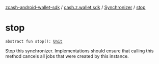 [zcash-android-wallet-sdk](../../index.md) / [cash.z.wallet.sdk](../index.md) / [Synchronizer](index.md) / [stop](./stop.md)

# stop

`abstract fun stop(): `[`Unit`](https://kotlinlang.org/api/latest/jvm/stdlib/kotlin/-unit/index.html)

Stop this synchronizer. Implementations should ensure that calling this method cancels all
jobs that were created by this instance.

